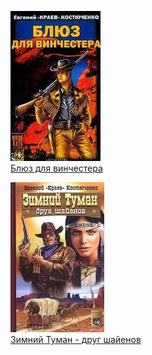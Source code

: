![](Блюз%20для%20винчестера.jpg)  
[Блюз для винчестера](Блюз%20для%20винчестера.md)

![](Зимний%20Туман%20-%20друг%20шайенов.jpg)  
[Зимний Туман - друг шайенов](Зимний%20Туман%20-%20друг%20шайенов.md)
